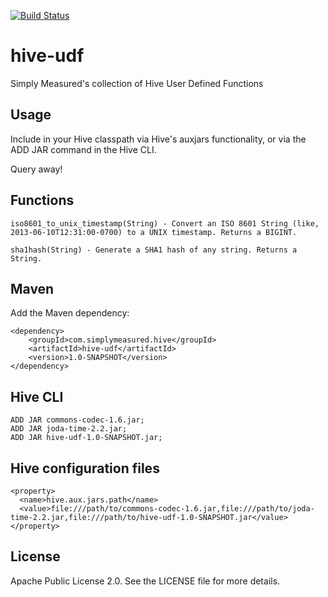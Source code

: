 [![Build Status](https://travis-ci.org/simplymeasured/hive-udf.png)](https://travis-ci.org/simplymeasured/hive-udf)

hive-udf
========

Simply Measured's collection of Hive User Defined Functions

Usage
-----

Include in your Hive classpath via Hive's auxjars functionality, or via the ADD JAR command in the Hive CLI.

Query away!

Functions
---------

    iso8601_to_unix_timestamp(String) - Convert an ISO 8601 String (like, 2013-06-10T12:31:00-0700) to a UNIX timestamp. Returns a BIGINT.

    sha1hash(String) - Generate a SHA1 hash of any string. Returns a String.

Maven
-----

Add the Maven dependency:

    <dependency>
        <groupId>com.simplymeasured.hive</groupId>
        <artifactId>hive-udf</artifactId>
        <version>1.0-SNAPSHOT</version>
    </dependency>

Hive CLI
--------

    ADD JAR commons-codec-1.6.jar;
    ADD JAR joda-time-2.2.jar;
    ADD JAR hive-udf-1.0-SNAPSHOT.jar;

Hive configuration files
------------------------

    <property>
      <name>hive.aux.jars.path</name>
      <value>file:///path/to/commons-codec-1.6.jar,file:///path/to/joda-time-2.2.jar,file:///path/to/hive-udf-1.0-SNAPSHOT.jar</value>
    </property>

License
-------

Apache Public License 2.0. See the LICENSE file for more details.
